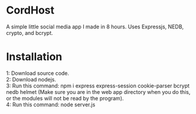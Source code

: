 # CordHost

A simple little social media app I made in 8 hours. Uses Expressjs, NEDB, crypto, and bcrypt.

# Installation

1: Download source code. <br />
2: Download nodejs. <br />
3: Run this command: npm i express express-session cookie-parser bcrypt nedb helmet (Make sure you are in the web app directory when you do this, or the modules will not be read by the program). <br />
4: Run this command: node server.js <br />
